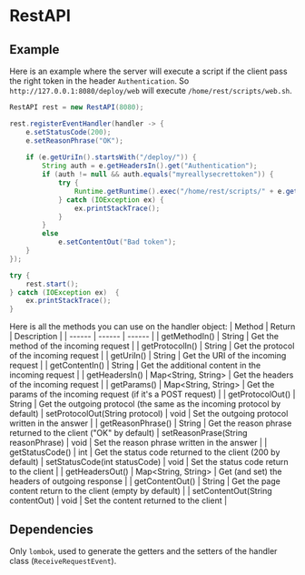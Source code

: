 # RestAPI

## Example
Here is an example where the server will execute a script if the client pass the right token in the header `Authentication`.
So `http://127.0.0.1:8080/deploy/web` will execute `/home/rest/scripts/web.sh`.
```java
RestAPI rest = new RestAPI(8080);

rest.registerEventHandler(handler -> {
    e.setStatusCode(200);
    e.setReasonPhrase("OK");
    
    if (e.getUriIn().startsWith("/deploy/")) {
        String auth = e.getHeadersIn().get("Authentication");
        if (auth != null && auth.equals("myreallysecrettoken")) {
            try {
                Runtime.getRuntime().exec("/home/rest/scripts/" + e.getUriIn().substring(8) + ".sh");
            } catch (IOException ex) {
                ex.printStackTrace();
            }
        }
        else
            e.setContentOut("Bad token");
    }
});

try {
    rest.start();
} catch (IOException ex)  {
    ex.printStackTrace();
}
```

Here is all the methods you can use on the handler object:
| Method | Return | Description |
| ------ | ------ | ------ |
| getMethodIn() | String | Get the method of the incoming request |
| getProtocolIn() | String | Get the protocol of the incoming request |
| getUriIn() | String | Get the URI of the incoming request |
| getContentIn() | String | Get the additional content in the incoming request |
| getHeadersIn() | Map<String, String> | Get the headers of the incoming request |
| getParams() | Map<String, String> | Get the params of the incoming request (if it's a POST request) |
| getProtocolOut() | String | Get the outgoing protocol (the same as the incoming protocol by default)
| setProtocolOut(String protocol) | void | Set the outgoing protocol written in the answer |
| getReasonPhrase() | String | Get the reason phrase returned to the client ("OK" by default)
| setReasonPrase(String reasonPhrase) | void | Set the reason phrase written in the answer |
| getStatusCode() | int | Get the status code returned to the client (200 by default)
| setStatusCode(int statusCode) | void | Set the status code return to the client |
| getHeadersOut() | Map<String, String> | Get (and set) the headers of outgoing response |
| getContentOut() | String | Get the page content return to the client (empty by default) |
| setContentOut(String contentOut) | void | Set the content returned to the client |

## Dependencies
Only `lombok`, used to generate the getters and the setters of the handler class (`ReceiveRequestEvent`).